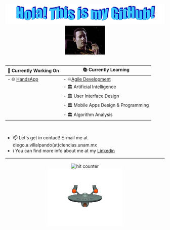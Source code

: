 <div align="center">
  <img src="https://github.com/Dialvive/Dialvive/blob/master/images/HolaMundo.png?raw=true" style="max-width: 100%;" alt="Hello World!" />
  <br>
  <img src="https://github.com/Dialvive/Dialvive/blob/master/images/data.gif?raw=true" style="width: 25%;" alt="This is Commander Data" />
</div>

<br>

<div align="center">
  
| :floppy_disk: Currently Working On | :books: Currently Learning         |
| ---------------------------------- | ---------------------------------- |
| - :globe_with_meridians: [HandsApp](https://handsapp.org)| - :infinity:[Agile Development](https://www.coursera.org/specializations/agile-development)  |
|   | - :classical_building: Artificial Intelligence
|   | - :classical_building: User Interface Design
|   | - :classical_building: Mobile Apps Design & Programming
|   | - :classical_building: Algorithm Analysis
</div>

<br>

  - :mailbox: Let's get in contact! E-mail me at diego.a.villalpando(at)ciencias.unam.mx
  - :information_source: You can find more info about me at my [Linkedin](https://www.linkedin.com/in/diegovillalpando/)

<hr>

<div align="center">
  <img src="https://profile-counter.glitch.me/dialvive/count.svg" alt="hit counter" align="center">
</div>

<div align="center">
  <img src="https://github.com/Dialvive/Dialvive/blob/master/images/enterprise.gif?raw=true" style="max-width: 100%;" alt="This is the Starship Enterprise" />
</div>

